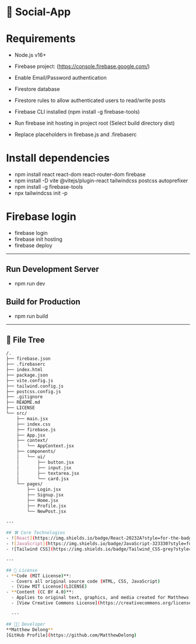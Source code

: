 # :speech_balloon: Social-App

# Requirements
- Node.js v16+
- Firebase project: (https://console.firebase.google.com/)
- Enable Email/Password authentication
- Firestore database
- Firestore rules to allow authenticated users to read/write posts
- Firebase CLI installed (npm install -g firebase-tools)

- Run firebase init hosting in project root (Select build directory dist)
- Replace placeholders in firebase.js and .firebaserc

# Install dependencies
- npm install react react-dom react-router-dom firebase
- npm install -D vite @vitejs/plugin-react tailwindcss postcss autoprefixer
- npm install -g firebase-tools
- npx tailwindcss init -p

# Firebase login
- firebase login
- firebase init hosting
- firebase deploy

---

## Run Development Server
- npm run dev

## Build for Production
- npm run build

---

## :deciduous_tree: File Tree
```bash
/.
├── firebase.json
├── .firebaserc
├── index.html
├── package.json
├── vite.config.js
├── tailwind.config.js
├── postcss.config.js
├── .gitignore
├── README.md
├── LICENSE
└── src/
    ├── main.jsx
    ├── index.css
    ├── firebase.js
    ├── App.jsx
    ├── context/
    │   └── AppContext.jsx
    ├── components/
    │   └── ui/
    │       ├── button.jsx
    │       ├── input.jsx
    │       ├── textarea.jsx
    │       └── card.jsx
    └── pages/
        ├── Login.jsx
        ├── Signup.jsx
        ├── Home.jsx
        ├── Profile.jsx
        └── NewPost.jsx

---
 
## 🛠 Core Technologies  
- ![React](https://img.shields.io/badge/React-20232A?style=for-the-badge&logo=react&logoColor=61DAFB) - Frontend framework 
- ![JavaScript](https://img.shields.io/badge/JavaScript-323330?style=for-the-badge&logo=javascript&logoColor=F7DF1E) -scripting language
- ![Tailwind CSS](https://img.shields.io/badge/Tailwind_CSS-grey?style=for-the-badge&logo=tailwind-css&logoColor=38B2AC) - CSS framework 

---

## 📜 License  
- **Code (MIT License)**:  
  - Covers all original source code (HTML, CSS, JavaScript)  
  - [View MIT License](LICENSE)  
- **Content (CC BY 4.0)**:  
  - Applies to original text, graphics, and media created for Matthews-World-Social 
  - [View Creative Commons License](https://creativecommons.org/licenses/by/4.0/)  

  ---

## 👨‍💻 Developer  
**Matthew Delong**  
[GitHub Profile](https://github.com/MatthewDelong)  